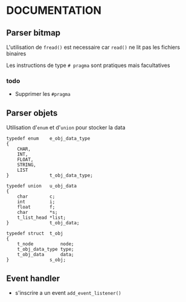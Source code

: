 # DOCUMENTATION

## Parser bitmap

L'utilisation de `fread()` est necessaire car `read()` ne lit pas les fichiers binaires 

Les instructions de type `# pragma` sont pratiques mais facultatives

### todo

- Supprimer les `#pragma`

## Parser objets

Utilisation d'`enum` et d'`union` pour stocker la data

    typedef enum    e_obj_data_type
    {
        CHAR,
        INT,
        FLOAT,
        STRING,
        LIST
    }               t_obj_data_type;

    typedef union   u_obj_data
    {
        char        c;
        int         i;
        float       f;
        char        *s;
        t_list_head *list;
    }               t_obj_data;

    typedef struct  t_obj
    {
        t_node          node;
        t_obj_data_type type;
        t_obj_data      data;
    }               s_obj;

## Event handler

* s'inscrire a un event `add_event_listener()`

